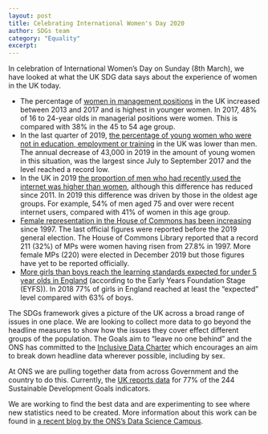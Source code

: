 ```yaml
---
layout: post
title: Celebrating International Women's Day 2020
author: SDGs team
category: "Equality"
excerpt: 
---
```

In celebration of International Women’s Day on Sunday (8th March), we have looked at what the UK SDG data says about the experience of women in the UK today.
* The percentage of [women in management positions](https://lnks.gd/l/eyJhbGciOiJIUzI1NiJ9.eyJidWxsZXRpbl9saW5rX2lkIjoxMDIsInVyaSI6ImJwMjpjbGljayIsImJ1bGxldGluX2lkIjoiMjAyMDAzMDYuMTgyODcyMjEiLCJ1cmwiOiJodHRwczovL3N1c3RhaW5hYmxlZGV2ZWxvcG1lbnQtdWsuZ2l0aHViLmlvLzUtNS0yLyJ9.bhNuYVZjHaLQcKc6FE57zlscqpxCseJT6yQFHmwFknM/br/75802142619-l) in the UK increased between 2013 and 2017 and is highest in younger women. In 2017, 48% of 16 to 24-year olds in managerial positions were women. This is compared with 38% in the 45 to 54 age group.
* In the last quarter of 2019, [the percentage of young women who were not in education, employment or training](https://lnks.gd/l/eyJhbGciOiJIUzI1NiJ9.eyJidWxsZXRpbl9saW5rX2lkIjoxMDMsInVyaSI6ImJwMjpjbGljayIsImJ1bGxldGluX2lkIjoiMjAyMDAzMDYuMTgyODcyMjEiLCJ1cmwiOiJodHRwczovL3d3dy5vbnMuZ292LnVrL2VtcGxveW1lbnRhbmRsYWJvdXJtYXJrZXQvcGVvcGxlbm90aW53b3JrL3VuZW1wbG95bWVudC9idWxsZXRpbnMveW91bmdwZW9wbGVub3RpbmVkdWNhdGlvbmVtcGxveW1lbnRvcnRyYWluaW5nbmVldC9mZWJydWFyeTIwMjAifQ.qIoROSigtXedyXj0yiu2dDZsmIGAJMkIX82_xleHTk0/br/75802142619-l) in the UK was lower than men. The annual decrease of 43,000 in 2019 in the amount of young women in this situation, was the largest since July to September 2017 and the level reached a record low.
* In the UK in 2019 [the proportion of men who had recently used the internet was higher than women](https://lnks.gd/l/eyJhbGciOiJIUzI1NiJ9.eyJidWxsZXRpbl9saW5rX2lkIjoxMDQsInVyaSI6ImJwMjpjbGljayIsImJ1bGxldGluX2lkIjoiMjAyMDAzMDYuMTgyODcyMjEiLCJ1cmwiOiJodHRwczovL3d3dy5vbnMuZ292LnVrL2J1c2luZXNzaW5kdXN0cnlhbmR0cmFkZS9pdGFuZGludGVybmV0aW5kdXN0cnkvYnVsbGV0aW5zL2ludGVybmV0dXNlcnMvbGF0ZXN0In0.Yd2MVRO-1W5q7BaI58rrlnBU07LmfB0dPSJbQMhmSno/br/75802142619-l), although this difference has reduced since 2011. In 2019 this difference was driven by those in the oldest age groups. For example, 54% of men aged 75 and over were recent internet users, compared with 41% of women in this age group.
* [Female representation in the House of Commons has been increasing](https://lnks.gd/l/eyJhbGciOiJIUzI1NiJ9.eyJidWxsZXRpbl9saW5rX2lkIjoxMDUsInVyaSI6ImJwMjpjbGljayIsImJ1bGxldGluX2lkIjoiMjAyMDAzMDYuMTgyODcyMjEiLCJ1cmwiOiJodHRwczovL3N1c3RhaW5hYmxlZGV2ZWxvcG1lbnQtdWsuZ2l0aHViLmlvLzUtNS0xLyJ9.zM001gOdpRh086ElGWieYcvzovCukB2-ixcHlBIapxk/br/75802142619-l) since 1997. The last official figures were reported before the 2019 general election. The House of Commons Library reported that a record 211 (32%) of MPs were women having risen from 27.8% in 1997. More female MPs (220) were elected in December 2019 but those figures have yet to be reported officially.
* [More girls than boys reach the learning standards expected for under 5 year olds in England](https://lnks.gd/l/eyJhbGciOiJIUzI1NiJ9.eyJidWxsZXRpbl9saW5rX2lkIjoxMDUsInVyaSI6ImJwMjpjbGljayIsImJ1bGxldGluX2lkIjoiMjAyMDAzMDYuMTgyODcyMjEiLCJ1cmwiOiJodHRwczovL3N1c3RhaW5hYmxlZGV2ZWxvcG1lbnQtdWsuZ2l0aHViLmlvLzUtNS0xLyJ9.zM001gOdpRh086ElGWieYcvzovCukB2-ixcHlBIapxk/br/75802142619-l) (according to the Early Years Foundation Stage (EYFS)). In 2018 77% of girls in England reached at least the “expected” level compared with 63% of boys.

The SDGs framework gives a picture of the UK across a broad range of issues in one place. We are looking to collect more data to go beyond the headline measures to show how the issues they cover effect different groups of the population. The Goals aim to “leave no one behind” and the ONS has committed to the [Inclusive Data Charter](https://lnks.gd/l/eyJhbGciOiJIUzI1NiJ9.eyJidWxsZXRpbl9saW5rX2lkIjoxMDgsInVyaSI6ImJwMjpjbGljayIsImJ1bGxldGluX2lkIjoiMjAyMDAzMDYuMTgyODcyMjEiLCJ1cmwiOiJodHRwOi8vd3d3LmRhdGE0c2Rncy5vcmcvaW5pdGlhdGl2ZXMvaW5jbHVzaXZlLWRhdGEtY2hhcnRlciJ9._8dc3aKiMpXADryHt0joDSlcck84qaMOck5P2fQyVJI/br/75802142619-l) which encourages an aim to break down headline data wherever possible, including by sex. 

At ONS we are pulling together data from across Government and the country to do this.  Currently, the [UK reports data](https://lnks.gd/l/eyJhbGciOiJIUzI1NiJ9.eyJidWxsZXRpbl9saW5rX2lkIjoxMDksInVyaSI6ImJwMjpjbGljayIsImJ1bGxldGluX2lkIjoiMjAyMDAzMDYuMTgyODcyMjEiLCJ1cmwiOiJodHRwczovL3N1c3RhaW5hYmxlZGV2ZWxvcG1lbnQtdWsuZ2l0aHViLmlvIn0.shZXGcNfehYrnyjZkNODqdN1o_gswCdQz2iVAq4ipu0/br/75802142619-l) for 77% of the 244 Sustainable Development Goals indicators.

We are working to find the best data and are experimenting to see where new statistics need to be created.  More information about this work can be found in [a recent blog by the ONS’s Data Science Campus](https://lnks.gd/l/eyJhbGciOiJIUzI1NiJ9.eyJidWxsZXRpbl9saW5rX2lkIjoxMTAsInVyaSI6ImJwMjpjbGljayIsImJ1bGxldGluX2lkIjoiMjAyMDAzMDYuMTgyODcyMjEiLCJ1cmwiOiJodHRwczovL2RhdGFzY2llbmNlY2FtcHVzLm9ucy5nb3YudWsvZGF0YS1zY2llbmNlLWZvci1zdXN0YWluYWJsZS1kZXZlbG9wbWVudC8ifQ.764KnZW3s47ACDKqft48zN5FHp-IP2DYR5OS9dyXWv4/br/75802142619-l).
